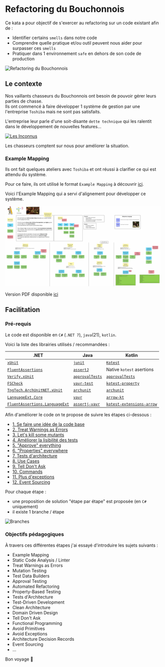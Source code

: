 # Refactoring du Bouchonnois
Ce kata a pour objectif de s'exercer au refactoring sur un code existant afin de :
- Identifier certains `smells` dans notre code
- Comprendre quelle pratique et/ou outil peuvent nous aider pour surpasser ces `smells`
- Pratiquer dans 1 environnement `safe` en dehors de son code de production

![Refactoring du Bouchonnois](img/refactoring-du-bouchonnois.webp)

## Le contexte
Nos vaillants chasseurs du Bouchonnois ont besoin de pouvoir gérer leurs parties de chasse.  
Ils ont commencé à faire développer 1 système de gestion par une l'entreprise `Toshiba` mais ne sont pas satisfaits.  

L'entreprise leur parle d'une soit-disante `dette technique` qui les ralentit dans le développement de nouvelles features...

[![Les Inconnus](img/inconnus.webp)](https://youtu.be/QuGcoOJKXT8?si=N0e-w8GhgEnrBWv4)

Les chasseurs comptent sur nous pour améliorer la situation.

### Example Mapping
Ils ont fait quelques ateliers avec `Toshiba` et ont réussi à clarifier ce qui est attendu du système.

Pour ce faire, ils ont utilisé le format `Example Mapping` à découvrir [ici](https://xtrem-tdd.netlify.app/Flavours/example-mapping).

Voici l'Example Mapping qui a servi d'alignement pour développer ce système.

![Refactoring du Bouchonnois](example-mapping/example-mapping.webp)

Version PDF disponible [ici](example-mapping/example-mapping.pdf)

## Facilitation
### Pré-requis
Le code est disponible en `C#` (`.NET 7`), `java`(21), `kotlin`.

Voici la liste des librairies utilisés / recommandées :

| .NET                                                                                          | Java                                                               | Kotlin                                                                                                 |
|-----------------------------------------------------------------------------------------------|--------------------------------------------------------------------|--------------------------------------------------------------------------------------------------------|
| [`xUnit`](https://xunit.net/)                                                                 | [`junit`](https://junit.org/junit5/)                               | [`Kotest`](https://kotest.io/)                                                                         |
| [`FluentAssertions`](https://fluentassertions.com/)                                           | [`assertJ`](https://joel-costigliola.github.io/assertj/)           | Native `kotest` asertions                                                                              |
| [`Verify.xUnit`](https://github.com/VerifyTests/Verify)                                       | [`approvalTests`](https://github.com/approvals/approvaltests.java) | [`approvalTests`](https://github.com/approvals/approvaltests.java)                                     |
| [`FSCheck`](https://fscheck.github.io/FsCheck/)                                               | [`vavr-test`](https://github.com/vavr-io/vavr-test)                | [`kotest-property`](https://kotest.io/docs/proptest/property-based-testing.html)                       |
| [`TngTech.ArchUnitNET.xUnit`](https://archunitnet.readthedocs.io/en/latest/)                  | [`archunit`](https://www.archunit.org/)                            | [`archunit`](https://www.archunit.org/)                                                                |
| [`LanguageExt.Core`](https://github.com/louthy/language-ext)                                  | [`vavr`](https://www.vavr.io/)                                     | [`arrow-kt`](https://arrow-kt.io/)                                                                     |
| [`FluentAssertions.LanguageExt`](https://www.nuget.org/packages/FluentAssertions.LanguageExt) | [`assertj-vavr`](https://github.com/assertj/assertj-vavr)          | [`kotest-extensions-arrow`](https://github.com/kotest/kotest-extensions-arrow#kotest-extensions-arrow) |

Afin d'améliorer le code on te propose de suivre les étapes ci-dessous :

- [1. Se faire une idée de la code base](facilitation/01.gather-metrics.md)
- [2. Treat Warnings as Errors](facilitation/02.treat-warnings-as-errors.md)
- [3. Let's kill some mutants](facilitation/03.kill-mutants.md)
- [4. Améliorer la lisibilité des tests](facilitation/04.improve-tests-readability.md)
- [5. "Approve" everything](facilitation/05.approve-everything.md)
- [6. "Properties" everywhere](facilitation/06.properties.md)
- [7. Tests d'architecture](facilitation/07.architecture-tests.md)
- [8. Use Cases](facilitation/08.use-cases.md)
- [9. Tell Don't Ask](facilitation/09.tell-dont-ask.md)
- [10. Commands](facilitation/10.commands.md)
- [11. Plus d'exceptions](facilitation/11.avoid-exceptions.md)
- [12. Event Sourcing](facilitation/12.event-sourcing.md)

Pour chaque étape :
- une proposition de solution "étape par étape" est proposée (en `C#` uniquement)
- il existe 1 branche / étape

![Branches](img/branches.webp)

### Objectifs pédagogiques
À travers ces différentes étapes j'ai essayé d'introduire les sujets suivants :
- Example Mapping
- Static Code Analysis / Linter
- Treat Warnings as Errors
- Mutation Testing
- Test Data Builders
- Approval Testing
- Automated Refactoring
- Property-Based Testing
- Tests d'Architecture
- Test-Driven Development
- Clean Architecture
- Domain Driven Design
- Tell Don't Ask
- Functional Programming
- Avoid Primitives
- Avoid Exceptions
- Architecture Decision Records
- Event Sourcing
- ...

Bon voyage 🤩